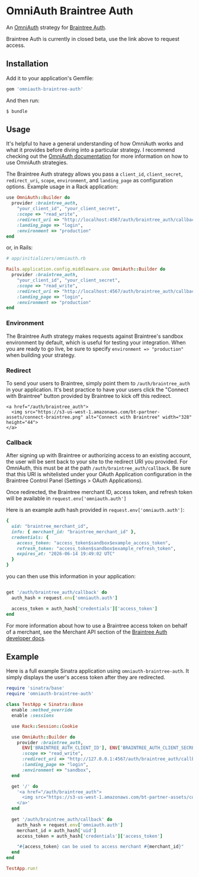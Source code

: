 # OmniAuth Braintree Auth

An [OmniAuth](https://github.com/intridea/omniauth) strategy for [Braintree Auth](https://www.braintreepayments.com/products-and-features/braintree-auth).

Braintree Auth is currently in closed beta, use the link above to request access.
## Installation

Add it to your application's Gemfile:

```ruby
gem 'omniauth-braintree-auth'
```

And then run:

    $ bundle

## Usage

It's helpful to have a general understanding of how OmniAuth works and what it provides before diving into a particular strategy. I recommend checking out the [OmniAuth documentation](https://github.com/intridea/omniauth) for more information on how to use OmniAuth strategies.

The Braintree Auth strategy allows you pass a `client_id`, `client_secret`, `redirect_uri`, `scope`, `environment`, and `landing_page` as configuration options.  Example usage in a Rack application:

```ruby
use OmniAuth::Builder do
  provider :braintree_auth,
    "your_client_id", "your_client_secret",
    :scope => "read_write",                                                # required
    :redirect_uri => "http://localhost:4567/auth/braintree_auth/callback", # required
    :landing_page => "login",                                              # optional, one of 'signup' or 'login'
    :environment => "production"                                           # optional, defaults to sandbox
end
```

or, in Rails:

```ruby
# app/initializers/omniauth.rb

Rails.application.config.middleware.use OmniAuth::Builder do
  provider :braintree_auth,
    "your_client_id", "your_client_secret",
    :scope => "read_write",                                                # required
    :redirect_uri => "http://localhost:4567/auth/braintree_auth/callback", # required
    :landing_page => "login",                                              # optional, one of 'signup' or 'login'
    :environment => "production"                                           # optional, defaults to sandbox
end
```

### Environment

The Braintree Auth strategy makes requests against Braintree's sandbox environment by default, which is useful for testing your integration. When you are ready to go live, be sure to specify `environment => "production"` when building your strategy.

### Redirect

To send your users to Braintree, simply point them to `/auth/braintree_auth` in your application.  It's best practice to have your users click the "Connect with Braintree" button provided by Braintree to kick off this redirect.

```
<a href="/auth/braintree_auth">
  <img src="https://s3-us-west-1.amazonaws.com/bt-partner-assets/connect-braintree.png" alt="Connect with Braintree" width="328" height="44">
</a>
```

### Callback

After signing up with Braintree or authorizing access to an existing account, the user will be sent back to your site to the redirect URI you provided.  For OmniAuth, this must be at the path `/auth/braintree_auth/callback`.  Be sure that this URI is whitelisted under your OAuth Application configuration in the Braintree Control Panel (Settings > OAuth Applications).

Once redirected, the Braintree merchant ID, access token, and refresh token will be available in `request.env['omniauth.auth']`

Here is an example auth hash provided in `request.env['omniauth.auth']`:

```ruby
{
  uid: "braintree_merchant_id",
  info: { merchant_id: "braintree_merchant_id" },
  credentials: {
    access_token: "access_token$sandbox$example_access_token",
    refresh_token: "access_token$sandbox$example_refresh_token",
    expires_at: "2026-06-14 19:49:02 UTC"
  }
}
```

you can then use this information in your application:

```ruby

get '/auth/braintree_auth/callback' do
  auth_hash = request.env['omniauth.auth']

  access_token = auth_hash['credentials']['access_token']
end
```

For more information about how to use a Braintree access token on behalf of a merchant, see the Merchant API section of the [Braintree Auth developer docs](https://developers.braintreepayments.com/guides/braintree-auth/merchant-api/ruby).

## Example

Here is a full example Sinatra application using `omniauth-braintree-auth`. It simply displays the user's access token after they are redirected.

```ruby
require 'sinatra/base'
require 'omniauth-braintree-auth'

class TestApp < Sinatra::Base
  enable :method_override
  enable :sessions

  use Rack::Session::Cookie

  use OmniAuth::Builder do
    provider :braintree_auth,
      ENV['BRAINTREE_AUTH_CLIENT_ID'], ENV['BRAINTREE_AUTH_CLIENT_SECRET'],
      :scope => "read_write",
      :redirect_uri => "http://127.0.0.1:4567/auth/braintree_auth/callback",
      :landing_page => "login",
      :environment => "sandbox",
  end

  get '/' do                                                                                                                                     
    '<a href="/auth/braintree_auth">                                                                                                             
      <img src="https://s3-us-west-1.amazonaws.com/bt-partner-assets/connect-braintree.png" alt="Connect with Braintree" width="328" height="44">
    </a>'                                                                                                                                        
  end                                                                                                                                            
                                                                                                                                                
  get '/auth/braintree_auth/callback' do                                                                                                         
    auth_hash = request.env['omniauth.auth']                                                                                                     
    merchant_id = auth_hash['uid']                                                                                                               
    access_token = auth_hash['credentials']['access_token']                                                                                      

    "#{access_token} can be used to access merchant #{merchant_id}"                                                                              
  end                                                                                                                                            
end

TestApp.run!
```
